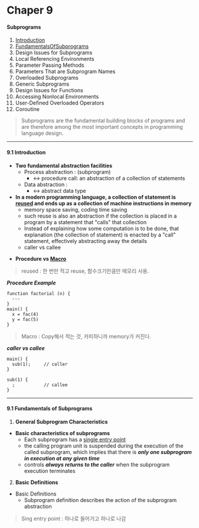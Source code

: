 # Chaper 9
#### Subprograms
1. [Introduction](#Introduction)
2. [FundamentalsOfSubprograms](#FundamentalsOfSubprograms)
3. Design Issues for Subprograms
4. Local Referencing Environments
5. Parameter Passing Methods
6. Parameters That are Subprogram Names
7. Overloaded Subprograms
8. Generic Subprograms
9. Design Issues for Functions
10. Accessing Nonlocal Environments
11. User-Defined Overloaded Operators
12. Coroutine

> Subprograms are the fundamental building blocks of programs and are therefore among the most important concepts in programming language design.

---

#### 9.1 Introduction

+ **Two fundamental abstraction facilities**
  * Process abstraction : (subprogram)
    * <-> procedure call: an abstraction of a collection of statements
  * Data abstraction :
    * <-> abstract data type
+ **In a modern programming language, a collection of statement is [reused](#reused) and ends up as a collection of machine instructions in memory**
  * memory space saving, coding time saving
  * such reuse is also an abstraction if the collection is placed in a program by a statement that "calls" that collection
  * Instead of explaining how some computation is to be done, that explanation (the collection of statement) is enacted by a "call" statement, effectively abstracting away the details
  * caller vs callee
* **Procedure vs [Macro](#macro)**

> reused : 한 번만 적고 reuse, 함수크기만큼만 메모리 사용. <a id="reused"></a>
>

***Procedure Example***

```
function factorial (n) {
  ---
}
main() {
  x = fac(4)
  y = fac(5)
}
```
> Macro : Copy해서 적는 것, 카피하니까 memory가 커진다. <a id="macro"></a>

***caller vs callee***

```
main() {
  sub(1);     // caller
}

sub(1) {
  ;           // callee
}
```

---

#### 9.1 Fundamentals of Subprograms

1. **General Subprogram Characteristics**
* **Basic characteristics of subprograms**
  * Each subprogram has a [single entry point](#singleEntryPoint)
  * the calling program unit is suspended during the execution of the called subprogram, which implies that there is ***only one subprogram in execution at any given time***
  * controls ***always returns to the caller*** when the subprogram execution terminates
2. **Basic Definitions**
* Basic Definitions
  * Subprogram definition describes the action of the subprogram abstraction
> Sing entry point : 하나로 들어가고 하나로 나감 <a id="singleEntryPoint"></a>
